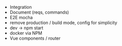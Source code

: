 * Integration
* Document (reqs, commands)
* E2E mocha
* remove production / build mode, config for simplicity
* dev -> npm start
* docker via NPM
* Vue components / router
